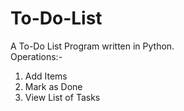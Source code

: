 # To-Do-List
A To-Do List Program written in Python.<br>
Operations:-
1. Add Items
2. Mark as Done
3. View List of Tasks
